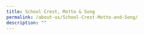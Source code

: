 ```yaml
---
title: School Crest, Motto & Song
permalink: /about-us/School-Crest-Motto-and-Song/
description: ""
---
```

